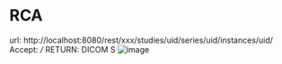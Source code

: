 # RCA
url: http://localhost:8080/rest/xxx/studies/uid/series/uid/instances/uid/
Accept:	*/*
RETURN: DICOM S
![image](https://github.com/realvgm/docs/assets/35485242/633cfb37-3523-4a3b-863b-7b53d9889310)
